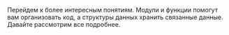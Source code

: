 Перейдем к более интересным понятиям. Модули и функции помогут вам организовать код, а структуры данных хранить связанные данные. Давайте рассмотрим все подробнее.
